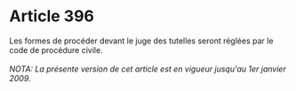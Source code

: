# Article 396

Les formes de procéder devant le juge des tutelles seront réglées par le code de procédure civile.<br/><br/><i>NOTA:  La présente version de cet article est en vigueur jusqu'au 1er janvier 2009.</i>